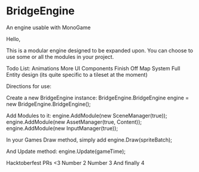 # BridgeEngine
An engine usable with MonoGame

Hello,

This is a modular engine designed to be expanded upon. You can choose to use some or all the modules in your project.


Todo List:
Animations
More UI Components
Finish Off Map System
Full Entity design (its quite specific to a tileset at the moment)

Directions for use:

Create a new BridgeEngine instance:
BridgeEngine.BridgeEngine engine = new BridgeEngine.BridgeEngine();

Add Modules to it:
engine.AddModule(new SceneManager(true));
engine.AddModule(new AssetManager(true, Content));
engine.AddModule(new InputManager(true));

In your Games Draw method, simply add
engine.Draw(spriteBatch);

And Update method:
engine.Update(gameTime);

Hacktoberfest PRs <3 
Number 2
Number 3
And finally 4
